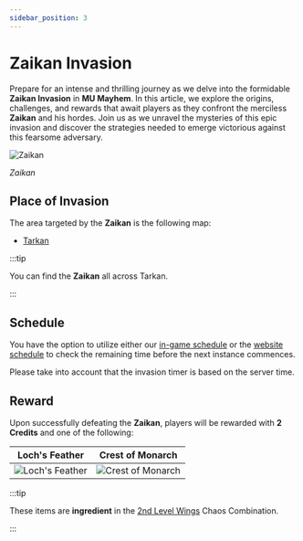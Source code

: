 ```yaml
---
sidebar_position: 3
---
```


# Zaikan Invasion

Prepare for an intense and thrilling journey as we delve into the formidable **Zaikan Invasion** in **MU Mayhem**. In this article, we explore the origins, challenges, and rewards that await players as they confront the merciless **Zaikan** and his hordes. Join us as we unravel the mysteries of this epic invasion and discover the strategies needed to emerge victorious against this fearsome adversary.

![Zaikan](/img/monsters/special/invasions/zaikan.jpg)

_Zaikan_

## Place of Invasion

The area targeted by the **Zaikan** is the following map:

- [Tarkan](/maps/tarkan)

:::tip

You can find the **Zaikan** all across Tarkan.

:::

## Schedule

You have the option to utilize either our [in-game schedule](/client-features/schedule) or the [website schedule](https://lotusmu.org/schedule) to check the remaining time before the next instance commences.

Please take into account that the invasion timer is based on the server time.

## Reward

Upon successfully defeating the **Zaikan**, players will be rewarded with **2 Credits** and one of the following:

|                     Loch's Feather                     |                      Crest of Monarch                       |
| :----------------------------------------------------: | :---------------------------------------------------------: |
| ![Loch's Feather](/img/items/others/lochs-feather.png) | ![Crest of Monarch](/img/items/others/crest-of-monarch.png) |

:::tip

These items are **ingredient** in the [2nd Level Wings](/crafting/wings/second-level-wings) Chaos Combination.

:::
